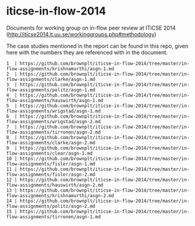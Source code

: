 iticse-in-flow-2014
===================

Documents for working group on in-flow peer review at ITiCSE 2014 (http://iticse2014.it.uu.se/workinggroups.php#methodology)

The case studies mentioned in the report can be found in this repo, given here with the numbers they are referenced with in the document.


```
1  | https://github.com/brownplt/iticse-in-flow-2014/tree/master/in-flow-assignments/krishnamurthi/asgn-1.md
2  | https://github.com/brownplt/iticse-in-flow-2014/tree/master/in-flow-assignments/clarke/asgn-1.md
3  | https://github.com/brownplt/iticse-in-flow-2014/tree/master/in-flow-assignments/politz/asgn-1.md
4  | https://github.com/brownplt/iticse-in-flow-2014/tree/master/in-flow-assignments/hauswirth/asgn-1.md
5  | https://github.com/brownplt/iticse-in-flow-2014/tree/master/in-flow-assignments/wrigstad/asgn-1.md
6  | https://github.com/brownplt/iticse-in-flow-2014/tree/master/in-flow-assignments/wrigstad/asgn-2.md
7  | https://github.com/brownplt/iticse-in-flow-2014/tree/master/in-flow-assignments/tirronen/asgn-2.md
8  | https://github.com/brownplt/iticse-in-flow-2014/tree/master/in-flow-assignments/clarke/asgn-2.md
9  | https://github.com/brownplt/iticse-in-flow-2014/tree/master/in-flow-assignments/clear/asgn-1.md
10 | https://github.com/brownplt/iticse-in-flow-2014/tree/master/in-flow-assignments/fisler/asgn-1.md
11 | https://github.com/brownplt/iticse-in-flow-2014/tree/master/in-flow-assignments/fisler/asgn-2.md
12 | https://github.com/brownplt/iticse-in-flow-2014/tree/master/in-flow-assignments/hauswirth/asgn-2.md
13 | https://github.com/brownplt/iticse-in-flow-2014/tree/master/in-flow-assignments/krishnamurthi/asgn-2.md
14 | https://github.com/brownplt/iticse-in-flow-2014/tree/master/in-flow-assignments/politz/asgn-2.md
15 | https://github.com/brownplt/iticse-in-flow-2014/tree/master/in-flow-assignments/tirronen/asgn-1.md
```
